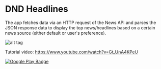 # DND Headlines
The app fetches data via an HTTP request of the News API and parses the JSON response data to display the top news/headlines based on a certain news source (either default or user's preference).

![alt tag](https://media.giphy.com/media/3o7bu4QyYWPGPF5P0I/giphy.gif)

Tutorial video: https://www.youtube.com/watch?v=Gt_UnA4KPeU

[![Google Play Badge](https://play.google.com/intl/en_us/badges/images/generic/en_badge_web_generic.png)](https://play.google.com/store/apps/details?id=com.davenotdavid.dndheadlines)
